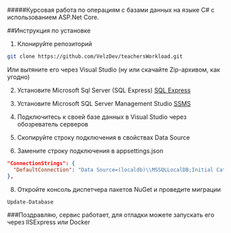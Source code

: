#####Курсовая работа по операциям с базами данных на языке C# с использованием ASP.Net Core.

##Инструкция по установке

1. Клонируйте репозиторий
```bash
git clone https://github.com/VelzDev/teachersWorkload.git
```
Или вытяните его через Visual Studio (ну или скачайте Zip-архивом, как угодно)

2. Установите Microsoft Sql Server (SQL Express)
[SQL Express](https://www.microsoft.com/en-us/download/details.aspx?id=104781)

3. Установите Microsoft SQL Server Management Studio
[SSMS](https://learn.microsoft.com/ru-ru/ssms/download-sql-server-management-studio-ssms?view=sql-server-2016&tabs=command-line)

4. Подключитесь к своей базе данных в Visual Studio через обозреватель серверов
5. Скопируйте строку подключения в свойствах Data Source
6. Замените строку подключения в appsettings.json
```json
"ConnectionStrings": {
  "DefaultConnection": "Data Source=(localdb)\\MSSQLLocalDB;Initial Catalog=teacherWorkload;Integrated Security=True"
},
```
8. Откройте консоль диспетчера пакетов NuGet и проведите миграции
```bash
Update-Database
```

###Поздравляю, сервис работает, для отладки можете запускать его через IISExpress или Docker
